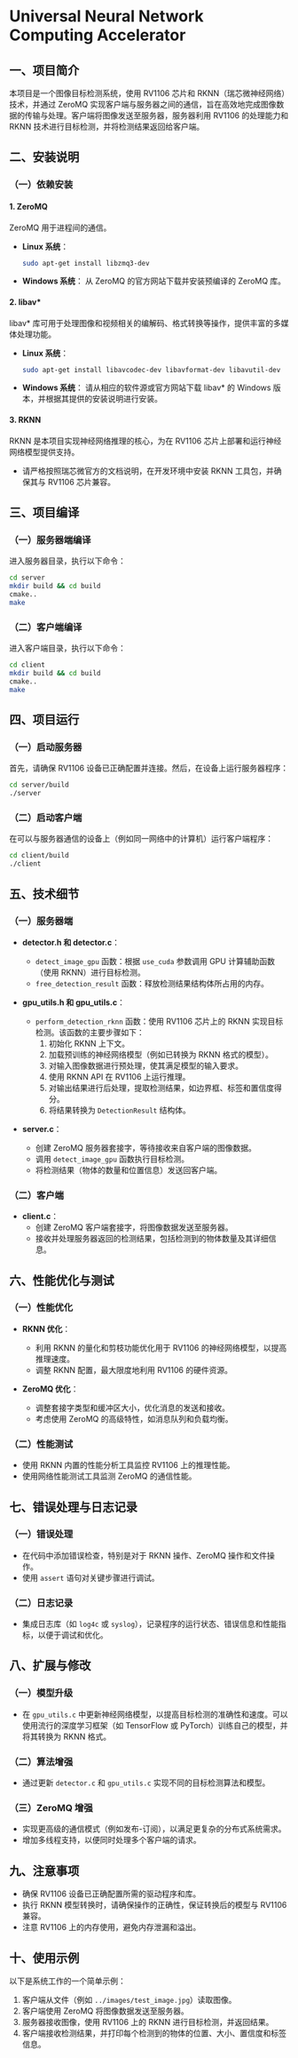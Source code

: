 # Universal Neural Network Computing Accelerator

## 一、项目简介
本项目是一个图像目标检测系统，使用 RV1106 芯片和 RKNN（瑞芯微神经网络）技术，并通过 ZeroMQ 实现客户端与服务器之间的通信，旨在高效地完成图像数据的传输与处理。客户端将图像发送至服务器，服务器利用 RV1106 的处理能力和 RKNN 技术进行目标检测，并将检测结果返回给客户端。

## 二、安装说明

### （一）依赖安装

#### 1. ZeroMQ
ZeroMQ 用于进程间的通信。
- **Linux 系统**：
  ```sh
  sudo apt-get install libzmq3-dev
  ```
- **Windows 系统**：
  从 ZeroMQ 的官方网站下载并安装预编译的 ZeroMQ 库。


#### 2. libav*
libav* 库可用于处理图像和视频相关的编解码、格式转换等操作，提供丰富的多媒体处理功能。
- **Linux 系统**：
  ```sh
  sudo apt-get install libavcodec-dev libavformat-dev libavutil-dev
  ```
- **Windows 系统**：
  请从相应的软件源或官方网站下载 libav* 的 Windows 版本，并根据其提供的安装说明进行安装。


#### 3. RKNN
RKNN 是本项目实现神经网络推理的核心，为在 RV1106 芯片上部署和运行神经网络模型提供支持。
- 请严格按照瑞芯微官方的文档说明，在开发环境中安装 RKNN 工具包，并确保其与 RV1106 芯片兼容。


## 三、项目编译

### （一）服务器端编译
进入服务器目录，执行以下命令：
```sh
cd server
mkdir build && cd build
cmake..
make
```


### （二）客户端编译
进入客户端目录，执行以下命令：
```sh
cd client
mkdir build && cd build
cmake..
make
```


## 四、项目运行

### （一）启动服务器
首先，请确保 RV1106 设备已正确配置并连接。然后，在设备上运行服务器程序：
```sh
cd server/build
./server
```


### （二）启动客户端
在可以与服务器通信的设备上（例如同一网络中的计算机）运行客户端程序：
```sh
cd client/build
./client
```


## 五、技术细节

### （一）服务器端
- **detector.h 和 detector.c**：
  - `detect_image_gpu` 函数：根据 `use_cuda` 参数调用 GPU 计算辅助函数（使用 RKNN）进行目标检测。
  - `free_detection_result` 函数：释放检测结果结构体所占用的内存。


- **gpu_utils.h 和 gpu_utils.c**：
  - `perform_detection_rknn` 函数：使用 RV1106 芯片上的 RKNN 实现目标检测。该函数的主要步骤如下：
    1. 初始化 RKNN 上下文。
    2. 加载预训练的神经网络模型（例如已转换为 RKNN 格式的模型）。
    3. 对输入图像数据进行预处理，使其满足模型的输入要求。
    4. 使用 RKNN API 在 RV1106 上运行推理。
    5. 对输出结果进行后处理，提取检测结果，如边界框、标签和置信度得分。
    6. 将结果转换为 `DetectionResult` 结构体。


- **server.c**：
  - 创建 ZeroMQ 服务器套接字，等待接收来自客户端的图像数据。
  - 调用 `detect_image_gpu` 函数执行目标检测。
  - 将检测结果（物体的数量和位置信息）发送回客户端。


### （二）客户端
- **client.c**：
  - 创建 ZeroMQ 客户端套接字，将图像数据发送至服务器。
  - 接收并处理服务器返回的检测结果，包括检测到的物体数量及其详细信息。


## 六、性能优化与测试

### （一）性能优化
- **RKNN 优化**：
  - 利用 RKNN 的量化和剪枝功能优化用于 RV1106 的神经网络模型，以提高推理速度。
  - 调整 RKNN 配置，最大限度地利用 RV1106 的硬件资源。


- **ZeroMQ 优化**：
  - 调整套接字类型和缓冲区大小，优化消息的发送和接收。
  - 考虑使用 ZeroMQ 的高级特性，如消息队列和负载均衡。


### （二）性能测试
- 使用 RKNN 内置的性能分析工具监控 RV1106 上的推理性能。
- 使用网络性能测试工具监测 ZeroMQ 的通信性能。


## 七、错误处理与日志记录

### （一）错误处理
- 在代码中添加错误检查，特别是对于 RKNN 操作、ZeroMQ 操作和文件操作。
- 使用 `assert` 语句对关键步骤进行调试。


### （二）日志记录
- 集成日志库（如 `log4c` 或 `syslog`），记录程序的运行状态、错误信息和性能指标，以便于调试和优化。


## 八、扩展与修改

### （一）模型升级
- 在 `gpu_utils.c` 中更新神经网络模型，以提高目标检测的准确性和速度。可以使用流行的深度学习框架（如 TensorFlow 或 PyTorch）训练自己的模型，并将其转换为 RKNN 格式。


### （二）算法增强
- 通过更新 `detector.c` 和 `gpu_utils.c` 实现不同的目标检测算法和模型。


### （三）ZeroMQ 增强
- 实现更高级的通信模式（例如发布-订阅），以满足更复杂的分布式系统需求。
- 增加多线程支持，以便同时处理多个客户端的请求。


## 九、注意事项
- 确保 RV1106 设备已正确配置所需的驱动程序和库。
- 执行 RKNN 模型转换时，请确保操作的正确性，保证转换后的模型与 RV1106 兼容。
- 注意 RV1106 上的内存使用，避免内存泄漏和溢出。


## 十、使用示例
以下是系统工作的一个简单示例：
1. 客户端从文件（例如 `../images/test_image.jpg`）读取图像。
2. 客户端使用 ZeroMQ 将图像数据发送至服务器。
3. 服务器接收图像，使用 RV1106 上的 RKNN 进行目标检测，并返回结果。
4. 客户端接收检测结果，并打印每个检测到的物体的位置、大小、置信度和标签信息。

